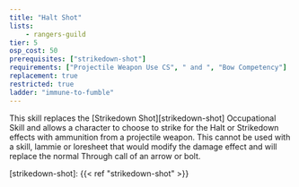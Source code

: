 ```yaml
---
title: "Halt Shot"
lists:
    - rangers-guild
tier: 5
osp_cost: 50
prerequisites: ["strikedown-shot"]
requirements: ["Projectile Weapon Use CS", " and ", "Bow Competency"]
replacement: true
restricted: true
ladder: "immune-to-fumble"
---
```

This skill replaces the [Strikedown Shot][strikedown-shot] Occupational Skill and allows a character to choose to strike for the Halt or Strikedown effects with ammunition from a projectile weapon. This cannot be used with a skill, lammie or loresheet that would modify the damage effect and will replace the normal Through call of an arrow or bolt.

[strikedown-shot]: {{< ref "strikedown-shot" >}}